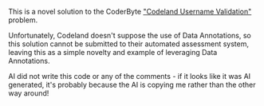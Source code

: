 ﻿This is a novel solution to the CoderByte ["Codeland Username Validation"](https://coderbyte.com/information/Codeland%20Username%20Validation) problem.

Unfortunately, Codeland doesn't suppose the use of Data Annotations, so this solution cannot be submitted to 
their automated assessment system, leaving this as a simple novelty and example of leveraging Data Annotations.

AI did not write this code or any of the comments - if it looks like it was AI generated, it's probably because the AI
is copying me rather than the other way around!